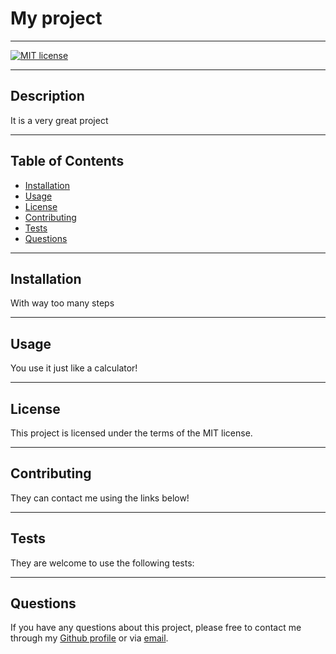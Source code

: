 # My project

-----

  [![MIT license](https://img.shields.io/badge/License-MIT-blue.svg)](https://lbesson.mit-license.org/)

-----

## Description

It is a very great project

-----

## Table of Contents

* [Installation](#installation)
* [Usage](#usage)
* [License](#license)
* [Contributing](#contributing)
* [Tests](#tests)
* [Questions](#questions)

------

## Installation

With way too many steps

------

## Usage

You use it just like a calculator!

------

## License

This project is licensed under the terms of the MIT license.

------

## Contributing

They can contact me using the links below!

------

## Tests

They are welcome to use the following tests:

------

## Questions

If you have any questions about this project, please free to contact me through my [Github profile](https://github.com/timothykemp) or via [email](timothymichaelkemp@gmail.com).

  